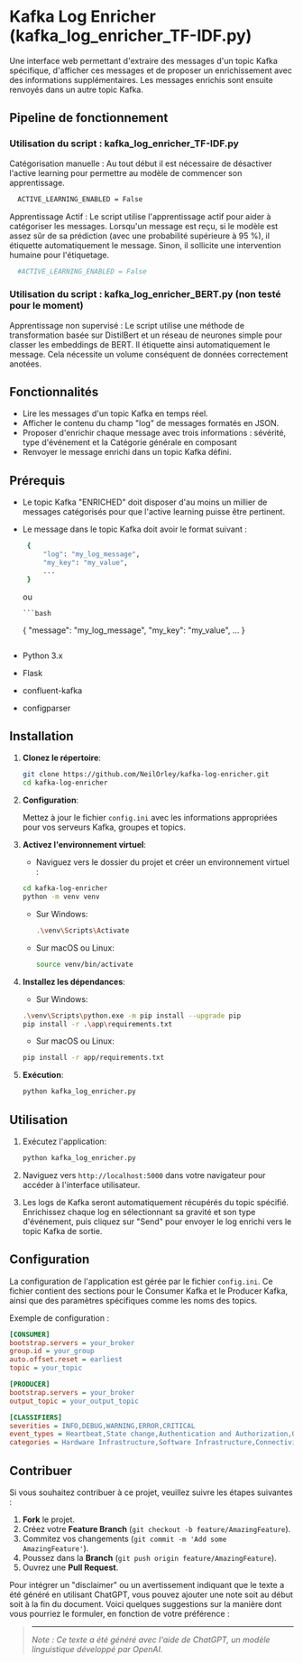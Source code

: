 # Kafka Log Enricher (kafka_log_enricher_TF-IDF.py)

Une interface web permettant d'extraire des messages d'un topic Kafka spécifique, d'afficher ces messages et de proposer un enrichissement avec des informations supplémentaires. Les messages enrichis sont ensuite renvoyés dans un autre topic Kafka.

## Pipeline de fonctionnement

### Utilisation du script : kafka_log_enricher_TF-IDF.py

Catégorisation manuelle : Au tout début il est nécessaire de désactiver l'active learning pour permettre au modèle de commencer son apprentissage.

  ```bash
    ACTIVE_LEARNING_ENABLED = False
  ```

Apprentissage Actif : Le script utilise l'apprentissage actif pour aider à catégoriser les messages. Lorsqu'un message est reçu, si le modèle est assez sûr de sa prédiction (avec une probabilité supérieure à 95 %), il étiquette automatiquement le message. Sinon, il sollicite une intervention humaine pour l'étiquetage.

  ```bash
    #ACTIVE_LEARNING_ENABLED = False
  ```


### Utilisation du script : kafka_log_enricher_BERT.py (non testé pour le moment)

Apprentissage non supervisé : Le script utilise une méthode de transformation basée sur DistilBert et un réseau de neurones simple pour classer les embeddings de BERT. Il étiquette ainsi automatiquement le message.
Cela nécessite un volume conséquent de données correctement anotées.

## Fonctionnalités

- Lire les messages d'un topic Kafka en temps réel.
- Afficher le contenu du champ "log" de messages formatés en JSON.
- Proposer d'enrichir chaque message avec trois informations : sévérité, type d'événement et la Catégorie générale en composant
- Renvoyer le message enrichi dans un topic Kafka défini.

## Prérequis

- Le topic Kafka "ENRICHED" doit disposer d'au moins un millier de messages catégorisés pour que l'active learning puisse être pertinent. 
- Le message dans le topic Kafka doit avoir le format suivant :

   ```bash
    {
        "log": "my_log_message",
        "my_key": "my_value",
        ...
    }
   ```

   ou

      ```bash
    {
        "message": "my_log_message",
        "my_key": "my_value",
        ...
    }
   ```

- Python 3.x
- Flask
- confluent-kafka
- configparser

## Installation

1. **Clonez le répertoire**:

   ```bash
   git clone https://github.com/NeilOrley/kafka-log-enricher.git
   cd kafka-log-enricher
   ```

2. **Configuration**:

   Mettez à jour le fichier `config.ini` avec les informations appropriées pour vos serveurs Kafka, groupes et topics.

3. **Activez l'environnement virtuel**:

   - Naviguez vers le dossier du projet et créer un environnement virtuel :
    ```bash
    cd kafka-log-enricher
    python -m venv venv
    ```

   - Sur Windows:
     ```bash
     .\venv\Scripts\Activate
     ```

   - Sur macOS ou Linux:
     ```bash
     source venv/bin/activate
     ```

4. **Installez les dépendances**:

   - Sur Windows:
   ```bash
   .\venv\Scripts\python.exe -m pip install --upgrade pip
   pip install -r .\app\requirements.txt
   ```

   - Sur macOS ou Linux:
   ```bash
   pip install -r app/requirements.txt
   ```

5. **Exécution**:

   ```bash
   python kafka_log_enricher.py
   ```

## Utilisation

1. Exécutez l'application:

   ```bash
   python kafka_log_enricher.py
   ```

2. Naviguez vers `http://localhost:5000` dans votre navigateur pour accéder à l'interface utilisateur.

3. Les logs de Kafka seront automatiquement récupérés du topic spécifié. Enrichissez chaque log en sélectionnant sa gravité et son type d'événement, puis cliquez sur "Send" pour envoyer le log enrichi vers le topic Kafka de sortie.


## Configuration

La configuration de l'application est gérée par le fichier `config.ini`. Ce fichier contient des sections pour le Consumer Kafka et le Producer Kafka, ainsi que des paramètres spécifiques comme les noms des topics.

Exemple de configuration :

```ini
[CONSUMER]
bootstrap.servers = your_broker
group.id = your_group
auto.offset.reset = earliest
topic = your_topic

[PRODUCER]
bootstrap.servers = your_broker
output_topic = your_output_topic

[CLASSIFIERS]
severities = INFO,DEBUG,WARNING,ERROR,CRITICAL
event_types = Heartbeat,State change,Authentication and Authorization,Operations on files and apps,Network Communication,Security and Anomalies,Performance and Resources,User Interactions,Useless
categories = Hardware Infrastructure,Software Infrastructure,Connectivity and Security,Datas,Application & Middleware,Monitoring & Logging,Automation & CI/CD,Uncategorized
```

## Contribuer

Si vous souhaitez contribuer à ce projet, veuillez suivre les étapes suivantes :

1. **Fork** le projet.
2. Créez votre **Feature Branch** (`git checkout -b feature/AmazingFeature`).
3. Commitez vos changements (`git commit -m 'Add some AmazingFeature'`).
4. Poussez dans la **Branch** (`git push origin feature/AmazingFeature`).
5. Ouvrez une **Pull Request**.


Pour intégrer un "disclaimer" ou un avertissement indiquant que le texte a été généré en utilisant ChatGPT, vous pouvez ajouter une note soit au début soit à la fin du document. Voici quelques suggestions sur la manière dont vous pourriez le formuler, en fonction de votre préférence :


> ---
>
> _Note : Ce texte a été généré avec l'aide de ChatGPT, un modèle linguistique développé par OpenAI._

